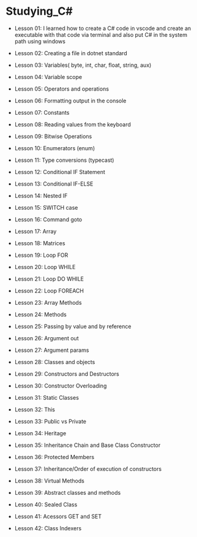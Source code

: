 


# Studying_C#
- Lesson 01: I learned how to create a C# code in vscode and create an executable with that code via terminal and also put C# in the system path using windows

- Lesson 02: Creating a file in dotnet standard

- Lesson 03: Variables( byte, int, char, float, string, aux)

- Lesson 04: Variable scope

- Lesson 05: Operators and operations

- Lesson 06: Formatting output in the console

- Lesson 07: Constants

- Lesson 08: Reading values ​​from the keyboard

- Lesson 09: Bitwise Operations

- Lesson 10: Enumerators (enum)

- Lesson 11: Type conversions (typecast)

- Lesson 12: Conditional IF Statement

- Lesson 13: Conditional IF-ELSE

- Lesson 14: Nested IF

- Lesson 15: SWITCH case

- Lesson 16: Command goto

- Lesson 17: Array

- Lesson 18: Matrices

- Lesson 19: Loop FOR

- Lesson 20: Loop WHILE

- Lesson 21: Loop DO WHILE

- Lesson 22: Loop FOREACH

- Lesson 23: Array Methods

- Lesson 24: Methods

- Lesson 25: Passing by value and by reference

- Lesson 26: Argument out

- Lesson 27: Argument params

- Lesson 28: Classes and objects

- Lesson 29: Constructors and Destructors 

- Lesson 30: Constructor Overloading

- Lesson 31: Static Classes

- Lesson 32: This

- Lesson 33: Public vs Private

- Lesson 34: Heritage

- Lesson 35: Inheritance Chain and Base Class Constructor

- Lesson 36: Protected Members

- Lesson 37: Inheritance/Order of execution of constructors

- Lesson 38: Virtual Methods

- Lesson 39: Abstract classes and methods

- Lesson 40: Sealed Class

- Lesson 41: Acessors GET and SET

- Lesson 42: Class Indexers